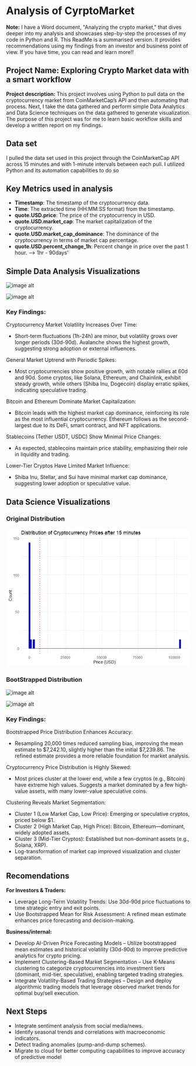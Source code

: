 # Analysis of CyrptoMarket
**Note:** I have a Word document, "Analyzing the crypto market," that dives deeper into my analysis and showcases step-by-step the processes of my code in Python and R. This ReadMe is a summarised version. It provides recommendations using my findings from an investor and business point of view. If you have time, you can read and learn more!!

## **Project Name: Exploring Crypto Market data with a smart workflow**

**Project description:**
This project involves using Python to pull data on the cryptocurrency market from CoinMarketCap’s API and then automating that process. Next, I take the data gathered and perform simple Data Analytics and Data Science techniques on the data gathered to generate visualization. The purpose of this project was for me to learn basic workflow skills and develop a written report on my findings.

## **Data set**
I pulled the data set used in this project through the CoinMarketCap API across 15 minutes and with 1-minute intervals between each pull. I utilized Python and its automation capabilities to do so

## **Key Metrics used in analysis**
- **Timestamp**: The timestamp of the cryptocurrency data.
- **Time**: The extracted time (HH:MM:SS format) from the timestamp.
- **quote.USD.price**: The price of the cryptocurrency in USD.
- **quote.USD.market_cap**: The market capitalization of the cryptocurrency.
- **quote.USD.market_cap_dominance**: The dominance of the cryptocurrency in terms of market cap percentage.
- **quote.USD.percent_change_1h**: Percent change in price over the past 1 hour. --> 1hr - 90days'

## **Simple Data Analysis Visualizations** 

![image alt](https://github.com/T-Tamz/Smart-Data-Workflow-API-Automation-in-Python-Analysis-in-R/blob/8816f53230f321f936952c30dba9d1e48d4db69b/Images/Percent%20changes.png)

![image alt](https://github.com/T-Tamz/Smart-Data-Workflow-API-Automation-in-Python-Analysis-in-R/blob/8816f53230f321f936952c30dba9d1e48d4db69b/Images/Market%20Cap%20distribution.png)

### Key Findings:
Cryptocurrency Market Volatility Increases Over Time:
- Short-term fluctuations (1h-24h) are minor, but volatility grows over longer periods (30d-90d).
Avalanche shows the highest growth, suggesting strong adoption or external influences.

General Market Uptrend with Periodic Spikes:
- Most cryptocurrencies show positive growth, with notable rallies at 60d and 90d.
Some cryptos, like Solana, Ethereum, and Chainlink, exhibit steady growth, while others (Shiba Inu, Dogecoin) display erratic spikes, indicating speculative trading.

Bitcoin and Ethereum Dominate Market Capitalization:
- Bitcoin leads with the highest market cap dominance, reinforcing its role as the most influential cryptocurrency.
Ethereum follows as the second-largest due to its DeFi, smart contract, and NFT applications.

Stablecoins (Tether USDT, USDC) Show Minimal Price Changes:
- As expected, stablecoins maintain price stability, emphasizing their role in liquidity and trading.

Lower-Tier Cryptos Have Limited Market Influence:
- Shiba Inu, Stellar, and Sui have minimal market cap dominance, suggesting lower adoption or speculative value.


## **Data Science Visualizations**
### Original Distribution

![image alt](https://github.com/T-Tamz/Analysis-of-Crypto-Market/blob/483b568e504a453edc6f1a01cd25be328e91c577/Images/Original%20Dist.png)

### BootStrapped Distribution

![image alt](https://github.com/T-Tamz/Smart-Data-Workflow-API-Automation-in-Python-Analysis-in-R/blob/8816f53230f321f936952c30dba9d1e48d4db69b/Images/Boot%20Dist.png)

![image alt](https://github.com/T-Tamz/Smart-Data-Workflow-API-Automation-in-Python-Analysis-in-R/blob/8816f53230f321f936952c30dba9d1e48d4db69b/Images/Clustering.png)


### **Key Findings**:
Bootstrapped Price Distribution Enhances Accuracy:
- Resampling 20,000 times reduced sampling bias, improving the mean estimate to $7,242.10, slightly higher than the initial $7,239.86.
The refined estimate provides a more reliable foundation for market analysis.

Cryptocurrency Price Distribution is Highly Skewed:
- Most prices cluster at the lower end, while a few cryptos (e.g., Bitcoin) have extreme high values.
Suggests a market dominated by a few high-value assets, with many lower-value speculative coins.

Clustering Reveals Market Segmentation:
- Cluster 1 (Low Market Cap, Low Price): Emerging or speculative cryptos, priced below $1.
- Cluster 2 (High Market Cap, High Price): Bitcoin, Ethereum—dominant, widely adopted assets.
- Cluster 3 (Mid-Tier Cryptos): Established but non-dominant assets (e.g., Solana, XRP).
- Log-transformation of market cap improved visualization and cluster separation.


## **Recomendations**
**For Investors & Traders:**
- Leverage Long-Term Volatility Trends: Use 30d-90d price fluctuations to time strategic entry and exit points.
- Use Bootstrapped Mean for Risk Assessment: A refined mean estimate enhances price forecasting and decision-making.

**Business/internal:**
- Develop AI-Driven Price Forecasting Models – Utilize bootstrapped mean estimates and historical volatility (30d-90d) to improve predictive analytics for crypto pricing.
- Implement Clustering-Based Market Segmentation – Use K-Means clustering to categorize cryptocurrencies into investment tiers (dominant, mid-tier, speculative), enabling targeted trading strategies.
- Integrate Volatility-Based Trading Strategies – Design and deploy algorithmic trading models that leverage observed market trends for optimal buy/sell execution.

## **Next Steps**
- Integrate sentiment analysis from social media/news.
- Identify seasonal trends and correlations with macroeconomic indicators.
- Detect trading anomalies (pump-and-dump schemes).
- Migrate to cloud for better computing capabilities to improve accuracy of predictive model
